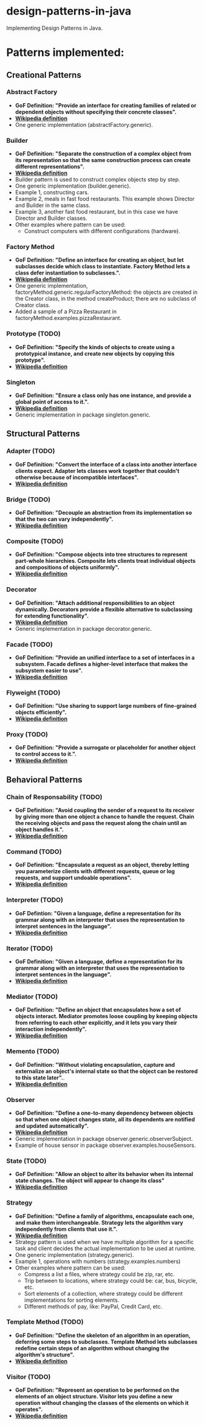 # design-patterns-in-java

Implementing Design Patterns in Java.

# Patterns implemented:

## Creational Patterns

### Abstract Factory

- **GoF Definition: "Provide an interface for creating families of related or dependent objects without specifying their concrete classes".**
- **[Wikipedia definition](https://en.wikipedia.org/wiki/Abstract_factory_pattern)**
- One generic implementation (abstractFactory.generic).

### Builder

- **GoF Definition: "Separate the construction of a complex object from its representation so that the same construction process can create different representations".**
- **[Wikipedia definition](https://en.wikipedia.org/wiki/Builder_pattern)**
- Builder pattern is used to construct complex objects step by step.
- One generic implementation (builder.generic).
- Example 1, constructing cars.
- Example 2, meals in fast food restaurants. This example shows Director and Builder in the same class.
- Example 3, another fast food restaurant, but in this case we have Director and Builder classes.
- Other examples where pattern can be used:
    - Construct computers with different configurations (hardware).
    
### Factory Method

- **GoF Definition: "Define an interface for creating an object, but let subclasses decide which class to instantiate. Factory Method lets a class defer instantiation to subclasses.".**
- **[Wikipedia definition](https://en.wikipedia.org/wiki/Factory_method_pattern)**    
- One generic implementation, factoryMethod.generic.regularFactoryMethod: the objects are created in the Creator class, in the method createProduct; there are no subclass of Creator class.
- Added a sample of a Pizza Restaurant in factoryMethod.examples.pizzaRestaurant.

### Prototype (TODO)

- **GoF Definition: "Specify the kinds of objects to create using a prototypical instance, and create new objects by copying this prototype".**
- **[Wikipedia definition](https://en.wikipedia.org/wiki/Prototype_pattern)**

### Singleton

- **GoF Definition: "Ensure a class only has one instance, and provide a global point of access to it.".**
- **[Wikipedia definition](https://en.wikipedia.org/wiki/Singleton_pattern)**
- Generic implementation in package singleton.generic.

## Structural Patterns

### Adapter (TODO)

- **GoF Definition: "Convert the interface of a class into another interface clients expect. Adapter lets classes work together that couldn't otherwise because of incompatible interfaces".**
- **[Wikipedia definition](https://en.wikipedia.org/wiki/Adapter_pattern)**

### Bridge (TODO)

- **GoF Definition: "Decouple an abstraction from its implementation so that the two can vary independently".**
- **[Wikipedia definition](https://en.wikipedia.org/wiki/Bridge_pattern)**

### Composite (TODO)

- **GoF Definition: "Compose objects into tree structures to represent part-whole hierarchies. Composite lets clients treat individual objects and compositions of objects uniformly".**
- **[Wikipedia definition](https://en.wikipedia.org/wiki/Composite_pattern)**

### Decorator

- **GoF Definition: "Attach additional responsibilities to an object dynamically. Decorators provide a flexible alternative to subclassing for extending functionality".**
- **[Wikipedia definition](https://en.wikipedia.org/wiki/Decorator_pattern)**
- Generic implementation in package decorator.generic.

### Facade (TODO)

- **GoF Definition: "Provide an unified interface to a set of interfaces in a subsystem. Facade defines a higher-level interface that makes the subsystem easier to use".**
- **[Wikipedia definition](https://en.wikipedia.org/wiki/Facade_pattern)**

### Flyweight (TODO)

- **GoF Definition: "Use sharing to support large numbers of fine-grained objects efficiently".**
- **[Wikipedia definition](https://en.wikipedia.org/wiki/Flyweight_pattern)**

### Proxy (TODO)

- **GoF Definition: "Provide a surrogate or placeholder for another object to control access to it.".**
- **[Wikipedia definition](https://en.wikipedia.org/wiki/Proxy_pattern)**

## Behavioral Patterns

### Chain of Responsability (TODO)

- **GoF Definition: "Avoid coupling the sender of a request to its receiver by giving more than one object a chance to handle the request. Chain the receiving objects and pass the request along the chain until an object handles it.".**
- **[Wikipedia definition](https://en.wikipedia.org/wiki/Chain-of-responsibility_pattern)**

### Command (TODO)

- **GoF Definition: "Encapsulate a request as an object, thereby letting you parameterize clients with different requests, queue or log requests, and support undoable operations".**
- **[Wikipedia definition](https://en.wikipedia.org/wiki/Command_pattern)**

### Interpreter (TODO)

- **GoF Defintion: "Given a language, define a representation for its grammar along with an interpreter that uses the representation to interpret sentences in the language".**
- **[Wikipedia definition](https://en.wikipedia.org/wiki/Interpreter_pattern)**

### Iterator (TODO)

- **GoF Definition: "Given a language, define a representation for its grammar along with an interpreter that uses the representation to interpret sentences in the language".**
- **[Wikipedia definition](https://en.wikipedia.org/wiki/Iterator_pattern)**

### Mediator (TODO)

- **GoF Definition: "Define an object that encapsulates how a set of objects interact. Mediator promotes loose coupling by keeping objects from referring to each other explicitly, and it lets you vary their interaction independently".**
- **[Wikipedia definition](https://en.wikipedia.org/wiki/Mediator_pattern)**

### Memento (TODO)

- **GoF Definition: "Without violating encapsulation, capture and externalize an object's internal state so that the object can be restored to this state later".**.
- **[Wikipedia definition](https://en.wikipedia.org/wiki/Memento_pattern)**

### Observer

- **GoF Definition: "Define a one-to-many dependency between objects so that when one object changes state, all its dependents are notified and updated automatically".**
- **[Wikipedia definition](https://en.wikipedia.org/wiki/Observer_pattern)**
- Generic implementation in package observer.generic.observerSubject.
- Example of house sensor in package observer.examples.houseSensors.

### State (TODO)

- **GoF Definition: "Allow an object to alter its behavior when its internal state changes. The object will appear to change its class"**
- **[Wikipedia definition](https://en.wikipedia.org/wiki/State_pattern)**

### Strategy

- **GoF Definition: "Define a family of algorithms, encapsulate each one, and make them interchangeable. Strategy lets the algorithm vary independently from clients that use it.".**
- **[Wikipedia definition](https://en.wikipedia.org/wiki/Strategy_pattern)**
- Strategy pattern is used when we have multiple algorithm for a specific task and client decides the actual implementation to be used at runtime.
- One generic implementation (strategy.generic).
- Example 1, operations with numbers (strategy.examples.numbers)
- Other examples where pattern can be used:
    - Compress a list a files, where strategy could be zip, rar, etc.
    - Trip between to locations, where strategy could be: car, bus, bicycle, etc.
    - Sort elements of a collection, where strategy could be different implementations for sorting elements.
    - Different methods of pay, like: PayPal, Credit Card, etc.

### Template Method (TODO)

- **GoF Definition: "Define the skeleton of an algorithm in an operation, deferring some steps to subclasses. Template Method lets subclasses redefine certain steps of an algorithm without changing the algorithm's structure".**
- **[Wikipedia definition](https://en.wikipedia.org/wiki/Template_method_pattern)**

### Visitor (TODO)

- **GoF Definition: "Represent an operation to be performed on the elements of an object structure. Visitor lets you define a new operation without changing the classes of the elements on which it operates".**
- **[Wikipedia definition](https://en.wikipedia.org/wiki/Visitor_pattern)**


